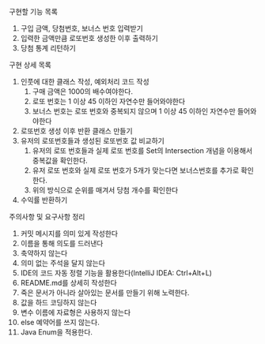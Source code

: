 구현할 기능 목록
1. 구입 금액, 당첨번호, 보너스 번호 입력받기
2. 입력한 금액만큼 로또번호 생성한 이후 출력하기
3. 당첨 통계 리턴하기



구현 상세 목록
1. 인풋에 대한 클래스 작성, 예외처리 코드 작성
   1) 구매 금액은 1000의 배수여야한다.
   2) 로또 번호는 1 이상 45 이하인 자연수만 들어와야한다
   3) 보너스 번호는 로또 번호와 중복되지 않으며 1 이상 45 이하인 자연수만 들어와야한다
2. 로또번호 생성 이후 반환 클래스 만들기
3. 유저의 로또번호들과 생성된 로또번호 값 비교하기
   1) 유저의 로또 번호들과 실제 로또 번호를 Set의 Intersection 개념을 이용해서 중복값을 확인한다.
   2) 유저 로또 번호와 실제 로또 번호가 5개가 맞는다면 보너스번호를 추가로 확인한다.
   3) 위의 방식으로 순위를 매겨서 당첨 개수를 확인한다
4. 수익률 반환하기




주의사항 및 요구사항 정리
1. 커밋 메시지를 의미 있게 작성한다
2. 이름을 통해 의도를 드러낸다
3. 축약하지 않는다
4. 의미 없는 주석을 달지 않는다
5. IDE의 코드 자동 정렬 기능을 활용한다(IntelliJ IDEA: Ctrl+Alt+L)
6. README.md를 상세히 작성한다
7. 죽은 문서가 아니라 살아있는 문서를 만들기 위해 노력한다.
8. 값을 하드 코딩하지 않는다
9. 변수 이름에 자료형은 사용하지 않는다
10. else 예약어를 쓰지 않는다.
11. Java Enum을 적용한다.

